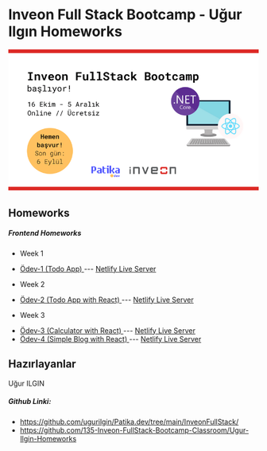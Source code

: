 # Inveon Full Stack Bootcamp - Uğur Ilgın Homeworks
![logo](/img/logo.png)
## Homeworks
##### Frontend Homeworks
* Week 1
- [Ödev-1 (Todo App) ](https://github.com/ugurilgin/Patika.dev/tree/main/InveonFullStack/1-Todo%20App/README.md) --- [Netlify Live Server](https://trusting-franklin-0b42e5.netlify.app)
* Week 2
-  [Ödev-2 (Todo App with React) ](https://github.com/ugurilgin/Patika.dev/tree/main/InveonFullStack/2-Todo%20App%20(ReactJs)/todo-app/README.md) --- [Netlify Live Server](https://naughty-lalande-d57850.netlify.app)
* Week 3
-  [Ödev-3 (Calculator with React) ](https://github.com/ugurilgin/Patika.dev/tree/main/InveonFullStack/3-Calculator-and-Blog/1-Calculator/calculator/README.md) --- [Netlify Live Server](https://peaceful-ride-7c4675.netlify.app)
-  [Ödev-4 (Simple Blog with React) ](https://github.com/ugurilgin/Patika.dev/tree/main/InveonFullStack/3-Calculator-and-Blog/2-Blog/blog/README.md) --- [Netlify Live Server](https://pensive-beaver-ae30e4.netlify.app)

## Hazırlayanlar
Uğur ILGIN

##### Github Linki:
- https://github.com/ugurilgin/Patika.dev/tree/main/InveonFullStack/
- https://github.com/135-Inveon-FullStack-Bootcamp-Classroom/Ugur-Ilgin-Homeworks
